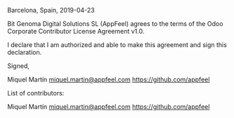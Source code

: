 Barcelona, Spain, 2019-04-23

Bit Genoma Digital Solutions SL (AppFeel) agrees to the terms of the Odoo Corporate Contributor License
Agreement v1.0.

I declare that I am authorized and able to make this agreement and sign this
declaration.

Signed,

Miquel Martín miquel.martin@appfeel.com https://github.com/appfeel

List of contributors:

Miquel Martín miquel.martin@appfeel.com https://github.com/appfeel